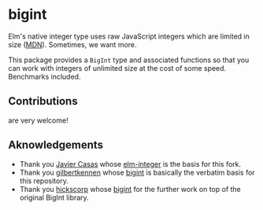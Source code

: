 # bigint

Elm's native integer type uses raw JavaScript integers which are limited in size ([MDN](https://developer.mozilla.org/en-US/docs/Web/JavaScript/Reference/Global_Objects/Number/MAX_SAFE_INTEGER)). Sometimes, we want more.

This package provides a `BigInt` type and associated functions so that you can work with integers of unlimited size at the cost of some speed. Benchmarks included.

## Contributions
are very welcome!

## Aknowledgements

- Thank you [Javier Casas](https://github.com/javcasas) whose [elm-integer](https://github.com/javcasas/elm-integer) is the basis for this fork.
- Thank you [gilbertkennen](https://github.com/gilbertkennen) whose [bigint](https://github.com/gilbertkennen/bigint) is basically the verbatim basis for this repository.
- Thank you [hickscorp](https://github.com/hickscorp) whose [bigint](https://github.com/hickscorp/bigint) for the further work on top of the original BigInt library.
